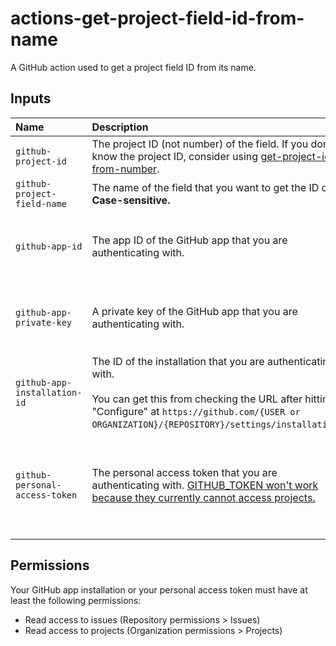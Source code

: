 # actions-get-project-field-id-from-name
A GitHub action used to get a project field ID from its name.

## Inputs
| Name | Description | Required? |
| :- | :- | :- |
| `github-project-id` | The project ID (not number) of the field. If you don't know the project ID, consider using [get-project-id-from-number](https://github.com/Beastslash/actions-convert-project-number-to-id). | Yes |
| `github-project-field-name` | The name of the field that you want to get the ID of. **Case-sensitive.** | Yes |
| `github-app-id` | The app ID of the GitHub app that you are authenticating with. | Only if `github-personal-access-token` is not provided |
| `github-app-private-key` | A private key of the GitHub app that you are authenticating with. | Only if `github-personal-access-token` is not provided |
| `github-app-installation-id` | The ID of the installation that you are authenticating with.<br /><br />You can get this from checking the URL after hitting "Configure" at `https://github.com/{USER or ORGANIZATION}/{REPOSITORY}/settings/installations`. | Only if `github-personal-access-token` is not provided |
| `github-personal-access-token` | The personal access token that you are authenticating with. [GITHUB_TOKEN won't work because they currently cannot access projects.](https://docs.github.com/en/issues/planning-and-tracking-with-projects/automating-your-project/automating-projects-using-actions#github-actions-workflows) | Only if `github-app-id`, `github-app-private-key`, and `github-app-installation-id` are not provided |

## Permissions
Your GitHub app installation or your personal access token must have at least the following permissions:
* Read access to issues (Repository permissions > Issues)
* Read access to projects (Organization permissions > Projects)
